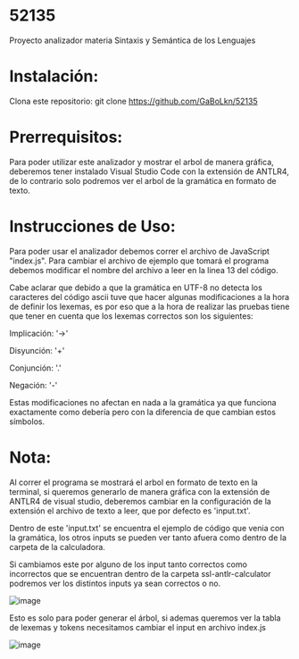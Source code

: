 # 52135
Proyecto analizador materia Sintaxis y Semántica de los Lenguajes

# Instalación:
Clona este repositorio: git clone https://github.com/GaBoLkn/52135

# Prerrequisitos:
Para poder utilizar este analizador y mostrar el arbol de manera gráfica, deberemos tener instalado Visual Studio Code con la extensión de ANTLR4, de lo contrario solo podremos ver el arbol de la gramática en formato de texto.

# Instrucciones de Uso:
Para poder usar el analizador debemos correr el archivo de JavaScript "index.js". Para cambiar el archivo de ejemplo que tomará el programa debemos modificar el nombre del archivo a leer en la linea 13 del código.

Cabe aclarar que debido a que la gramática en UTF-8 no detecta los caracteres del código ascii tuve que hacer algunas modificaciones a la hora de definir los lexemas, es por eso que a la hora de realizar las pruebas tiene que tener en cuenta que los lexemas correctos son los siguientes:

Implicación: '->'

Disyunción: '+'

Conjunción: '.'

Negación: '-'

Estas modificaciones no afectan en nada a la gramática ya que funciona exactamente como debería pero con la diferencia de que cambian estos símbolos.

# Nota:
Al correr el programa se mostrará el arbol en formato de texto en la terminal, si queremos generarlo de manera gráfica con la extensión de ANTLR4 de visual studio, deberemos cambiar en la configuración de la extensión el archivo de texto a leer, que por defecto es 'input.txt'.

Dentro de este 'input.txt' se encuentra el ejemplo de código que venia con la gramática, los otros inputs se pueden ver tanto afuera como dentro de la carpeta de la calculadora.

Si cambiamos este por alguno de los input tanto correctos como incorrectos que se encuentran dentro de la carpeta ssl-antlr-calculator podremos ver los distintos inputs ya sean correctos o no.

![image](https://github.com/user-attachments/assets/fef935a2-4830-44ec-a95f-fbfeaaa85390)


Esto es solo para poder generar el árbol, si ademas queremos ver la tabla de lexemas y tokens necesitamos cambiar el input en archivo index.js

![image](https://github.com/user-attachments/assets/e09dd519-6b61-4c3e-a6fb-951fe8a4f0a0)

